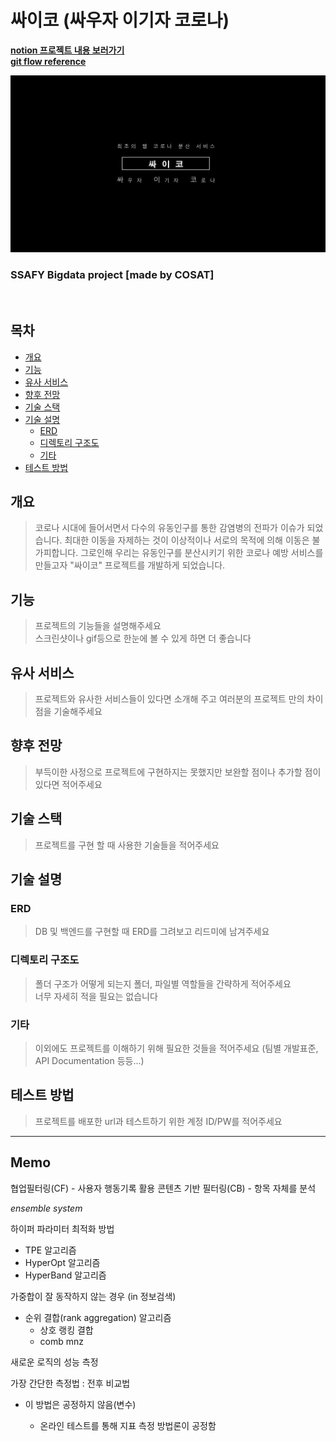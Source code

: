 # 싸이코 (싸우자 이기자 코로나)

[**notion 프로젝트 내용 보러가기**](https://www.notion.so/COSAT-98905101fd0740808ed67f1c3551bfa9 "notion으로 이동") <br>
[**git flow reference**](https://k39335.tistory.com/82 "gitflow 참고")

![main](./readme_resource/main.jpg)

### **SSAFY Bigdata project [made by COSAT]**

<br>

## 목차

- [개요](#개요)
- [기능](#기능)
- [유사 서비스](#유사-서비스)
- [향후 전망](#향후-전망)
- [기술 스택](#기술-스택)
- [기술 설명](#기술-설명)
  - [ERD](#erd)
  - [디렉토리 구조도](#디렉토리-구조도)
  - [기타](#기타)
- [테스트 방법](#테스트-방법)

## 개요

> 코로나 시대에 들어서면서 다수의 유동인구를 통한 감염병의 전파가 이슈가 되었습니다. 최대한 이동을 자제하는 것이 이상적이나 서로의 목적에 의해 이동은 불가피합니다. 그로인해 우리는 유동인구를 분산시키기 위한 코로나 예방 서비스를 만들고자 "싸이코" 프로젝트를 개발하게 되었습니다.

## 기능

> 프로젝트의 기능들을 설명해주세요  
> 스크린샷이나 gif등으로 한눈에 볼 수 있게 하면 더 좋습니다

## 유사 서비스

> 프로젝트와 유사한 서비스들이 있다면 소개해 주고 여러분의 프로젝트 만의 차이점을 기술해주세요

## 향후 전망

> 부득이한 사정으로 프로젝트에 구현하지는 못했지만 보완할 점이나 추가할 점이 있다면 적어주세요

## 기술 스택

> 프로젝트를 구현 할 때 사용한 기술들을 적어주세요

## 기술 설명

### ERD

> DB 및 백엔드를 구현할 때 ERD를 그려보고 리드미에 남겨주세요

### 디렉토리 구조도

> 폴더 구조가 어떻게 되는지 폴더, 파일별 역할들을 간략하게 적어주세요  
> 너무 자세히 적을 필요는 없습니다

### 기타

> 이외에도 프로젝트를 이해하기 위해 필요한 것들을 적어주세요 (팀별 개발표준, API Documentation 등등...)

## 테스트 방법

> 프로젝트를 배포한 url과 테스트하기 위한 계정 ID/PW를 적어주세요

---

## Memo

협업필터링(CF) - 사용자 행동기록 활용
콘텐츠 기반 필터링(CB) - 항목 자체를 분석

_ensemble system_

하이퍼 파라미터 최적화 방법

- TPE 알고리즘
- HyperOpt 알고리즘
- HyperBand 알고리즘

가중합이 잘 동작하지 않는 경우
(in 정보검색)

- 순위 결합(rank aggregation) 알고리즘
  - 상호 랭킹 결합
  - comb mnz

새로운 로직의 성능 측정

가장 간단한 측정법 : 전후 비교법

- 이 방법은 공정하지 않음(변수)

  - 온라인 테스트를 통해 지표 측정 방법론이 공정함
